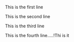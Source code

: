 This is the first line

This is the second line

This is the third line

This is the fourth line.....!Thi is it

